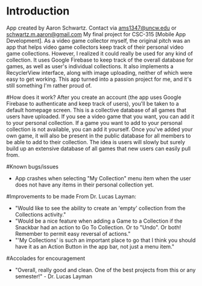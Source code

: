 # Introduction
App created by Aaron Schwartz. Contact via ams1347@uncw.edu or schwartz.m.aaron@gmail.com
My final project for CSC-315 [Mobile App Development].
As a video game collector myself, the original pitch was an app that helps video game collectors keep track of their personal video game collections. However, I realized it could really be used for any kind of collection. It uses Google Firebase to keep track of the overall database for games, as well as user's individual collections. It also implements a RecyclerView interface, along with image uploading, neither of which were easy to get working.
This app turned into a passion project for me, and it's still something I'm rather proud of.

#How does it work?
After you create an account (the app uses Google Firebase to authenticate and keep track of users), you'll be taken to a default homepage screen.
This is a collective database of all games that users have uploaded. If you see a video game that you want, you can add it to your personal collection. If a game you want to add to your personal collection is not available, you can add it yourself. Once you've added your own game, it will also be present in the public database for all members to be able to add to their collection. The idea is users will slowly but surely build up an extensive database of all games that new users can easily pull from.

#Known bugs/issues
* App crashes when selecting "My Collection" menu item when the user does not have any items in their personal collection yet.

#Improvements to be made
From Dr. Lucas Layman:
* "Would like to see the ability to create an 'empty' collection from the Collections activity."
* "Would be a nice feature when adding a Game to a Collection if the Snackbar had an action to Go To Collection. Or to "Undo". Or both! Remember to permit easy reversal of actions."
* "'My Collections' is such an important place to go that I think you should have it as an Action Button in the app bar, not just a menu item."

#Accolades for encouragement
* "Overall, really good and clean. One of the best projects from this or any semester!" - Dr. Lucas Layman
